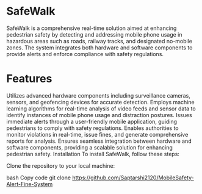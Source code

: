 # SafeWalk
SafeWalk is a comprehensive real-time solution aimed at enhancing pedestrian safety by detecting and addressing mobile phone usage in hazardous areas such as roads, railway tracks, and designated no-mobile zones. The system integrates both hardware and software components to provide alerts and enforce compliance with safety regulations.

# Features
Utilizes advanced hardware components including surveillance cameras, sensors, and geofencing devices for accurate detection.
Employs machine learning algorithms for real-time analysis of video feeds and sensor data to identify instances of mobile phone usage and distraction postures.
Issues immediate alerts through a user-friendly mobile application, guiding pedestrians to comply with safety regulations.
Enables authorities to monitor violations in real-time, issue fines, and generate comprehensive reports for analysis.
Ensures seamless integration between hardware and software components, providing a scalable solution for enhancing pedestrian safety.
Installation
To install SafeWalk, follow these steps:

Clone the repository to your local machine:

bash
Copy code
git clone https://github.com/Saptarshi2120/MobileSafety-Alert-Fine-System
